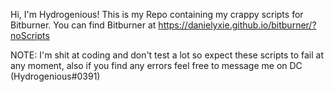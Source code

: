 Hi, I'm Hydrogenious!
This is my Repo containing my crappy scripts for Bitburner.
You can find Bitburner at https://danielyxie.github.io/bitburner/?noScripts

NOTE: I'm shit at coding and don't test a lot so expect these scripts to fail at any moment, also if you find any errors feel free to message me on DC (Hydrogenious#0391)